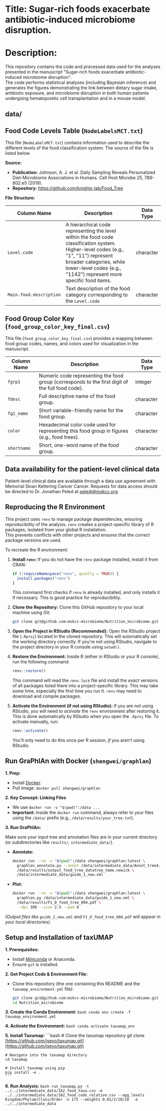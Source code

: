 # Title: Sugar-rich foods exacerbate antibiotic-induced microbiome disruption.

# Description:
This repository contains the code and processed data used for the analyses presented in the manuscript "Sugar-rich foods exacerbate antibiotic-induced microbiome disruption".  
The code performs statistical analyses (including Bayesian inference) and generates the figures demonstrating the link between dietary sugar intake, antibiotic exposure, and microbiome disruption in both human patients undergoing hematopoietic cell transplantation and in a mouse model.


## data/ 

## Food Code Levels Table (`NodeLabelsMCT.txt`)

This file (`NodeLabelsMCT.txt`) contains information used to describe the different levels of the food classification system. The source of the file is listed below.  

**Source:**

*   **Publication:** Johnson, A. J. et al. Daily Sampling Reveals Personalized Diet-Microbiome Associations in Humans. Cell Host Microbe 25, 789-802.e5 (2019).
*   **Repository:** https://github.com/knights-lab/Food_Tree

**File Structure:**

| Column Name             | Description                                                                                        | Data Type   |
|--------------------------|----------------------------------------------------------------------------------------------------|-------------|
| `Level.code`            | A hierarchical code representing the level within the food code classification system.  Higher-level codes (e.g., "1", "11") represent broader categories, while lower-level codes (e.g., "1142") represent more specific food items.                                                | character   |
| `Main.food.description` | Text description of the food category corresponding to the `Level.code`                                         | character   |


## Food Group Color Key (`food_group_color_key_final.csv`)

This file (`food_group_color_key_final.csv`) provides a mapping between food group codes, names, and colors used for visualization in the manuscript.

| Column Name | Description                                                                                  | Data Type   |
|-------------|----------------------------------------------------------------------------------------------|-------------|
| `fgrp1`     | Numeric code representing the food group (corresponds to the first digit of the full food code). | integer     |
| `fdesc`     | Full descriptive name of the food group.                                                   | character   |
| `fg1_name`  | Short variable-friendly name for the food group.                                        | character   |
| `color`     | Hexadecimal color code used for representing this food group in figures (e.g., food trees).     | character   |
| `shortname` | Short, one-word name of the food group.                                                      | character   |


## Data availability for the patient-level clinical data 

Patient-level clinical data are available through a data use agreement with Memorial Sloan Kettering Cancer Cancer.  Requests for data access should be directed to Dr. Jonathan Peled at peledj@mskcc.org.


## Reproducing the R Environment

This project uses `renv` to manage package dependencies, ensuring reproducibility of the analysis.  `renv` creates a project-specific library of R packages, isolated from your global R installation.  
This prevents conflicts with other projects and ensures that the correct package versions are used.

To recreate the R environment:

1.  **Install `renv`:** If you do not have the `renv` package installed, install it from CRAN:
    ```r
    if (!requireNamespace("renv", quietly = TRUE)) {
      install.packages("renv")
    }
    ```
    This command first checks if `renv` is already installed, and only installs it if necessary.  This is good practice for reproducibility.

2.  **Clone the Repository:** Clone this GitHub repository to your local machine using Git:
    ```bash
    git clone git@github.com:mskcc-microbiome/Nutrition_microbiome.git
    ```

3.  **Open the Project in RStudio (Recommended):** Open the RStudio project file (`.Rproj`) located in the cloned repository.  This will automatically set the working directory correctly.  If you're not using RStudio, navigate to the project directory in your R console using `setwd()`.

4.  **Restore the Environment:** Inside R (either in RStudio or your R console), run the following command:
    ```r
    renv::restore()
    ```
    This command will read the `renv.lock` file and install the *exact* versions of all packages listed there into a project-specific library.  This may take some time, especially the first time you run it.  `renv` may need to download and compile packages. 

5.  **Activate the Environment (if not using RStudio):**
    If you are *not* using RStudio, you will need to *activate* the `renv` environment after restoring it.  This is done automatically by RStudio when you open the `.Rproj` file.  To activate manually, run:
    ```r
    renv::activate()
    ```
    You'll only need to do this once per R session, *if* you aren't using RStudio.


## Run GraPhlAn with Docker (`shengwei/graphlan`)

**1. Prep:**

* Install [Docker](https://docs.docker.com/get-docker/).
* Pull image: `docker pull shengwei/graphlan`

**2. Key Concept: Linking Files**

* We use `docker run -v "$(pwd)":/data ...`
* **Important:** Inside the `docker run` command, always refer to your files using the `/data/` prefix (e.g., `/data/results/your_tree.txt`).

**3. Run GraPhlAn:**

Make sure your input tree and annotation files are in your current directory (or subdirectories like `results/`, `intermediate_data/`).

* **Annotate:**
    ```bash
    docker run --rm -v "$(pwd)":/data shengwei/graphlan:latest \
      graphlan_annotate.py --annot /data/intermediate_data/Annot_tree4.txt \
      /data/results/output_food_tree_datatree_name.newick \
      /data/intermediate_data/guide_1_new.xml
    ```

* **Plot:**
    ```bash
    docker run --rm -v "$(pwd)":/data shengwei/graphlan:latest \
      graphlan.py /data/intermediate_data/guide_1_new.xml \
      /data/results/F1_D_food_tree_004.pdf \
      --dpi 300 --size 2.5 --pad 0
    ```

*(Output files like `guide_1_new.xml` and `F1_D_food_tree_004.pdf` will appear in your local directories).*


## Setup and Installation of taxUMAP

**1. Prerequisites:**
* Install [Miniconda](https://docs.conda.io/en/latest/miniconda.html) or Anaconda.
* Ensure `git` is installed.

**2. Get Project Code & Environment File:**
* Clone this repository (the one containing this README and the `taxumap_environment.yml` file):
    ```bash
    git clone git@github.com:mskcc-microbiome/Nutrition_microbiome.git
    cd Nutrition_microbiome
    ```

**3. Create the Conda Environment:**
    ```bash
    conda env create -f taxumap_environment.yml
    ```

**4. Activate the Environment:**
    ```bash
    conda activate taxumap_env
    ```

**5. Install Taxumap:**
    ```bash
    # Clone the taxumap repository
    git clone [https://github.com/jsevo/taxumap.git](https://github.com/jsevo/taxumap.git)

    # Navigate into the taxumap directory
    cd taxumap

    # Install taxumap using pip
    pip install -e .
    ```

**6. Run Analysis:**
    ```bash
    run_taxumap.py -t ../../intermediate_data/162_food_taxa.csv -m ../../intermediate_data/162_food_code_relative.csv --agg_levels Kingdom/Phylum/Class/Order -n 173 --weights 0.01/2/10/10  -o ../../intermediate_data
    ```

    